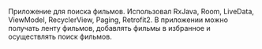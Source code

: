 Приложение для поиска фильмов. Использовал RxJava, Room, LiveData, ViewModel, RecyclerView, Paging, Retrofit2. В приложении можно получать ленту фильмов, добавлять фильмы в избранное и осуществлять поиск фильмов.
